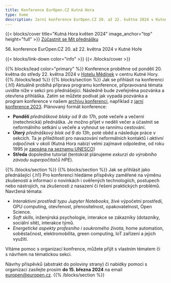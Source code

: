 ```yaml
---
title: Konference EurOpen.CZ Kutná Hora
type: home
description: Jarní konference EurOpen.CZ 20. až 22. května 2024 v Kutné Hoře
---
```


{{< blocks/cover title="Kutná Hora květen 2024" image_anchor="top" height="full" >}}
<a class="btn btn-lg btn-primary me-3 mb-4" href="#td-block-2">
  Zúčastnit se
</a>
<a class="btn btn-lg btn-secondary me-3 mb-4" href="#td-block-3">
  Mít přednášku
</a>
<p class="lead mt-3 mb-3">56. konference EurOpen.CZ 20. až 22. května 2024 v Kutné Hoře</p>
{{< blocks/link-down color="info" >}}
{{< /blocks/cover >}}

{{% blocks/lead color="primary" %}}
Konference proběhne od pondělí 20. května do středy 22. května 2024 v [Hotelu Mědínek](https://www.medinek.cz/) v centru Kutné Hory.
{{% /blocks/lead %}}
{{% blocks/section %}}
Jak se přihlásit na konferenci
{.h1}
Aktuálně probíhá příprava programu konference, připravovaná témata uvidíte níže v sekci pro přednášející. Následně bude zveřejněna pozvánka a otevřena přihláška. Zatím se můžete podívat jak vypadá pozvánka a program konference v našem [archivu konferencí](https://www.europen.cz/konference), například z [jarní konference 2023](https://europen.zcu.cz/Anot/55/55poz.pdf). Plánovaný formát konference:
- **Pondělí** *přednáškové bloky od 9 do 17h*, poté večeře a večerní (netechnická) přednáška. Je možno přijet v neděli večer a účastnit se neformálního setkání u večeře a vyhnout se rannímu cestování.
- **Úterý** *přednáškový blok od 9 do 13h*, poté oběd a následuje práce v sekcích. Ta je příležitostí pro navazování neformálních kontaktů i *aktivní odpočinek* v okolí (Kutná Hora nabízí velmi zajímavé odpoledne, od roku 1995 je [zapsána na seznamu UNESCO](https://www.unesco-czech.cz/kutna-hora/predstaveni/))
- **Středa** dopoledne tutorial (tentokrát plánujeme *exkurzi do výrobního závodu superpočítačů HPE*).

{{% /blocks/section %}}
{{% blocks/section %}}
Jak se přihlásit jako přednášející
{.h1}
Pro konferenci hledáme příspěvky zaměřené na výměnu zkušeností a informací o novinkách i ověřených technologiích, postupech nebo nástrojích, na zkušenosti z nasazení či řešení praktických problémů. Navržená témata:
- *Interaktivní prostředí typu Jupyter Notebooks*, živé výpočetní prostředí, GPU computing, otevřenost, přenositelnost, opakovatelnost, Open Science.
- *Soft skills*, inženýrská psychologie, interakce se zákazníky (dotazníky, sociální sítě), interakce týmů.
- *Energetické aspekty profesního i soukromého života*, home automation, soběstačnost, elektromobilita, green computing, IoT zařízení a jejich využití.

Vítáme pomoc s organizací konfrence, můžete přijít s vlastním tématem či s návrhem na tématickou sekci.

Návrhy příspěvků (abstrakt do poloviny strany) či nabídky pomoci s organizací zasílejte prosím **do 15. března 2024** na email europen@europen.cz.
{{% /blocks/section %}}
